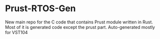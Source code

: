 # Prust-RTOS-Gen
New main repo for the C code that contains Prust module written in Rust. Most of it is generated code except the prust part. Auto-generated mostly for VST104
